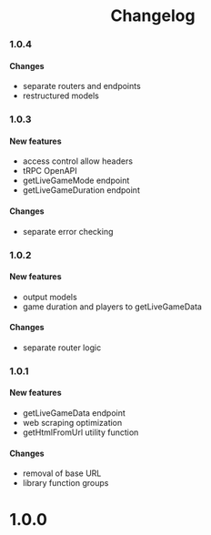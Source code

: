 <h1 align="center">
	Changelog
</h1>

### 1.0.4

#### Changes

-   separate routers and endpoints
-   restructured models

### 1.0.3

#### New features

-   access control allow headers
-   tRPC OpenAPI
-   getLiveGameMode endpoint
-   getLiveGameDuration endpoint

#### Changes

-   separate error checking

### 1.0.2

#### New features

-   output models
-   game duration and players to getLiveGameData

#### Changes

-   separate router logic

### 1.0.1

#### New features

-   getLiveGameData endpoint
-   web scraping optimization
-   getHtmlFromUrl utility function

#### Changes

-   removal of base URL
-   library function groups

# 1.0.0
